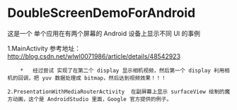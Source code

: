 # DoubleScreenDemoForAndroid
这是一个 单个应用在有两个屏幕的 Android 设备上显示不同 UI 的事例

1.MainActivity 参考地址：http://blog.csdn.net/wlwl0071986/article/details/48542923

        *   经过尝试 实现了在第二个 display 显示相机视频，然后第一个 display 利用相机的回调，把 yuv 数据处理成 bitmap，然后达到视频效果！！！

    2.PresentationWithMediaRouterActivity  在副屏幕上显示 surfaceView 绘制的魔方动画，这个是 AndroidStudio 里面，Google 官方提供的例子。
